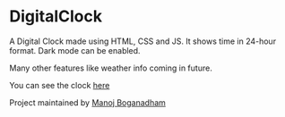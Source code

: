 # DigitalClock

A Digital Clock made using HTML, CSS and JS.
It shows time in 24-hour format.
Dark mode can be enabled.

Many other features like weather info coming in future.

You can see the clock [here](https://manojboganadham.github.io/DigitalClock/clock)

Project maintained by [Manoj Boganadham](https://github.com/ManojBoganadham)